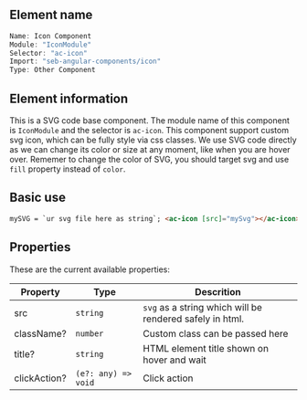## Element name

```javascript
Name: Icon Component
Module: "IconModule"
Selector: "ac-icon"
Import: "seb-angular-components/icon"
Type: Other Component
```

## Element information

This is a SVG code base component. The module name of this component is `IconModule` and the selector is `ac-icon`. This component support custom svg icon, which can be fully style via css classes. We use SVG code directly as we can change its color or size at any moment, like when you are hover over. Rememer to change the color of SVG, you should target svg and use `fill` property instead of `color`.

## Basic use

```html
mySVG = `ur svg file here as string`; <ac-icon [src]="mySvg"></ac-icon>
```

## Properties

These are the current available properties:

| Property     | Type                | Descrition                                               |
| ------------ | ------------------- | -------------------------------------------------------- |
| src          | `string`            | `svg` as a string which will be rendered safely in html. |
| className?   | `number`            | Custom class can be passed here                          |
| title?       | `string`            | HTML element title shown on hover and wait               |
| clickAction? | `(e?: any) => void` | Click action                                             |
